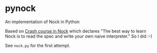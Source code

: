 pynock
======

An implementation of Nock in Python

Based on
[Crash course in Nock](http://www.urbit.org/2013/08/22/Chapter-2-nock.html)
which declares "The best way to learn Nock is to read the spec and write your
own naive interpreter." So I did :-)

See `nock.py` for the first attempt.
